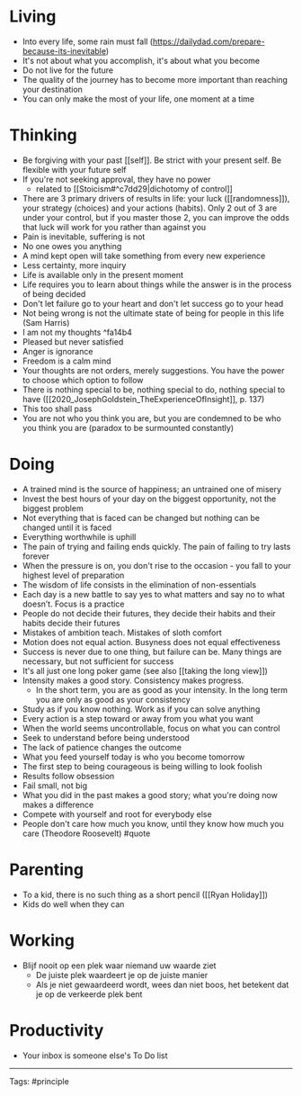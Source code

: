 # Living
- Into every life, some rain must fall (https://dailydad.com/prepare-because-its-inevitable)
- It's not about what you accomplish, it's about what you become
- Do not live for the future
- The quality of the journey has to become more important than reaching your destination
- You can only make the most of your life, one moment at a time

# Thinking
- Be forgiving with your past [[self]]. Be strict with your present self. Be flexible with your future self
- If you're not seeking approval, they have no power
	- related to [[Stoicism#^c7dd29|dichotomy of control]]
- There are 3 primary drivers of results in life: your luck ([[randomness]]), your strategy (choices) and your actions (habits). Only 2 out of 3 are under your control, but if you master those 2, you can improve the odds that luck will work for you rather than against you
- Pain is inevitable, suffering is not
- No one owes you anything
- A mind kept open will take something from every new experience
- Less certainty, more inquiry
- Life is available only in the present moment
- Life requires you to learn about things while the answer is in the process of being decided
- Don't let failure go to your heart and don't let success go to your head
- Not being wrong is not the ultimate state of being for people in this life (Sam Harris)
- I am not my thoughts ^fa14b4
- Pleased but never satisfied
- Anger is ignorance
- Freedom is a calm mind
- Your thoughts are not orders, merely suggestions. You have the power to choose which option to follow
- There is nothing special to be, nothing special to do, nothing special to have ([[2020_JosephGoldstein_TheExperienceOfInsight]], p. 137)
- This too shall pass
- You are not who you think you are, but you are condemned to be who you think you are (paradox to be surmounted constantly)

# Doing
- A trained mind is the source of happiness; an untrained one of misery
- Invest the best hours of your day on the biggest opportunity, not the biggest problem
- Not everything that is faced can be changed but nothing can be changed until it is faced
- Everything worthwhile is uphill
- The pain of trying and failing ends quickly. The pain of failing to try lasts forever
- When the pressure is on, you don't rise to the occasion - you fall to your highest level of preparation
- The wisdom of life consists in the elimination of non-essentials
- Each day is a new battle to say yes to what matters and say no to what doesn’t. Focus is a practice
- People do not decide their futures, they decide their habits and their habits decide their futures
- Mistakes of ambition teach. Mistakes of sloth comfort
- Motion does not equal action. Busyness does not equal effectiveness
- Success is never due to one thing, but failure can be. Many things are necessary, but not sufficient for success
- It's all just one long poker game (see also [[taking the long view]])
- Intensity makes a good story. Consistency makes progress.
	- In the short term, you are as good as your intensity. In the long term you are only as good as your consistency
- Study as if you know nothing. Work as if you can solve anything
- Every action is a step toward or away from you what you want
- When the world seems uncontrollable, focus on what you can control
- Seek to understand before being understood
- The lack of patience changes the outcome
- What you feed yourself today is who you become tomorrow
- The first step to being courageous is being willing to look foolish
- Results follow obsession
- Fail small, not big
- What you did in the past makes a good story; what you're doing now makes a difference
- Compete with yourself and root for everybody else
- People don't care how much you know, until they know how much you care (Theodore Roosevelt) #quote


# Parenting
- To a kid, there is no such thing as a short pencil ([[Ryan Holiday]])
- Kids do well when they can

# Working
- Blijf nooit op een plek waar niemand uw waarde ziet
	- De juiste plek waardeert je op de juiste manier
	- Als je niet gewaardeerd wordt, wees dan niet boos, het betekent dat je op de verkeerde plek bent

# Productivity
- Your inbox is someone else's To Do list

_______________________
Tags: #principle